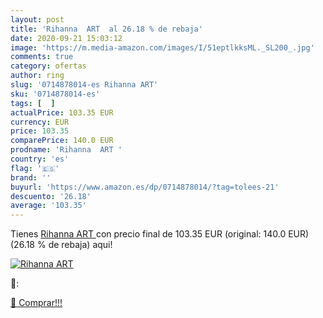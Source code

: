 ```yaml
---
layout: post
title: 'Rihanna  ART  al 26.18 % de rebaja'
date: 2020-09-21 15:03:12
image: 'https://m.media-amazon.com/images/I/51eptlkksML._SL200_.jpg'
comments: true
category: ofertas
author: ring
slug: '0714878014-es Rihanna ART'
sku: '0714878014-es'
tags: [  ]
actualPrice: 103.35 EUR
currency: EUR
price: 103.35
comparePrice: 140.0 EUR
prodname: 'Rihanna  ART '
country: 'es'
flag: '🇪🇸'
brand: ''
buyurl: 'https://www.amazon.es/dp/0714878014/?tag=tolees-21'
descuento: '26.18'
average: '103.35'
---
```


Tienes [Rihanna  ART ](https://www.amazon.es/dp/0714878014/?tag=tolees-21) con precio final de  103.35 EUR (original: 140.0 EUR) (26.18 %  de rebaja) aqui!

[![Rihanna  ART ](https://m.media-amazon.com/images/I/51eptlkksML._SL200_.jpg)](https://www.amazon.es/dp/0714878014/?tag=tolees-21)

🔎:


[🛒 Comprar!!!](https://www.amazon.es/dp/0714878014/?tag=tolees-21)
